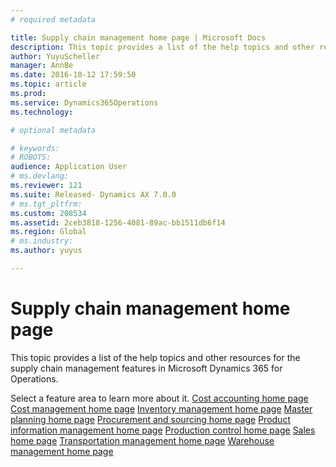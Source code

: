 ```yaml
---
# required metadata

title: Supply chain management home page | Microsoft Docs
description: This topic provides a list of the help topics and other resources for the supply chain management features in Microsoft Dynamics 365 for Operations. 
author: YuyuScheller
manager: AnnBe
ms.date: 2016-10-12 17:59:50
ms.topic: article
ms.prod: 
ms.service: Dynamics365Operations
ms.technology: 

# optional metadata

# keywords: 
# ROBOTS: 
audience: Application User
# ms.devlang: 
ms.reviewer: 121
ms.suite: Released- Dynamics AX 7.0.0
# ms.tgt_pltfrm: 
ms.custom: 208534
ms.assetid: 2ceb3818-1256-4081-89ac-bb1511db6f14
ms.region: Global
# ms.industry: 
ms.author: yuyus

---
```


# Supply chain management home page

This topic provides a list of the help topics and other resources for the supply chain management features in Microsoft Dynamics 365 for Operations. 

Select a feature area to learn more about it. [Cost accounting home page](https://docs.microsoft.com/en-us/dynamics365/operations/financials/cost-accounting/cost-accounting-home-page) [Cost management home page](https://docs.microsoft.com/en-us/dynamics365/operations/manufacturing/cost-management/cost-management) [Inventory management home page](https://docs.microsoft.com/en-us/dynamics365/operations/manufacturing/warehouse-management/inventory-management) [Master planning home page](https://docs.microsoft.com/en-us/dynamics365/operations/manufacturing/production-control/master-planning) [Procurement and sourcing home page](https://docs.microsoft.com/en-us/dynamics365/operations/manufacturing/procurement-sourcing/procurement-and-sourcing) [Product information management home page](https://docs.microsoft.com/en-us/dynamics365/operations/manufacturing/product-information-management/product-information) [Production control home page](https://docs.microsoft.com/en-us/dynamics365/operations/manufacturing/production-control-home-page) [Sales home page](https://docs.microsoft.com/en-us/dynamics365/operations/manufacturing/sales-marketing/sales) [Transportation management home page](https://docs.microsoft.com/en-us/dynamics365/operations/manufacturing/warehouse-management/transportation-management) [Warehouse management home page](https://docs.microsoft.com/en-us/dynamics365/operations/manufacturing/warehouse-management/warehouse-management)



